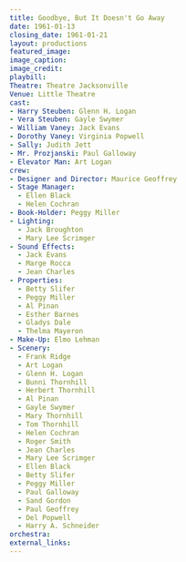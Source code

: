 ```yaml
---
title: Goodbye, But It Doesn't Go Away
date: 1961-01-13
closing_date: 1961-01-21
layout: productions
featured_image:
image_caption:
image_credit:
playbill:
Theatre: Theatre Jacksonville
Venue: Little Theatre
cast:
- Harry Steuben: Glenn H. Logan
- Vera Steuben: Gayle Swymer
- William Vaney: Jack Evans
- Dorothy Vaney: Virginia Popwell
- Sally: Judith Jett
- Mr. Prozjanski: Paul Galloway
- Elevator Man: Art Logan
crew:
- Designer and Director: Maurice Geoffrey
- Stage Manager:
  - Ellen Black
  - Helen Cochran
- Book-Holder: Peggy Miller
- Lighting:
  - Jack Broughton
  - Mary Lee Scrimger
- Sound Effects:
  - Jack Evans
  - Marge Rocca
  - Jean Charles
- Properties:
  - Betty Slifer
  - Peggy Miller
  - Al Pinan
  - Esther Barnes
  - Gladys Dale
  - Thelma Mayeron
- Make-Up: Elmo Lehman
- Scenery:
  - Frank Ridge
  - Art Logan
  - Glenn H. Logan
  - Bunni Thornhill
  - Herbert Thornhill
  - Al Pinan
  - Gayle Swymer
  - Mary Thornhill
  - Tom Thornhill
  - Helen Cochran
  - Roger Smith
  - Jean Charles
  - Mary Lee Scrimger
  - Ellen Black
  - Betty Slifer
  - Peggy Miller
  - Paul Galloway
  - Sand Gordon
  - Paul Geoffrey
  - Del Popwell
  - Harry A. Schneider
orchestra:
external_links:
---
```

